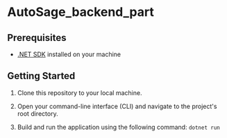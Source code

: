 # AutoSage_backend_part


## Prerequisites

- [.NET SDK](https://dotnet.microsoft.com/download) installed on your machine

## Getting Started

1. Clone this repository to your local machine.

2. Open your command-line interface (CLI) and navigate to the project's root directory.

3. Build and run the application using the following command: `dotnet run`



